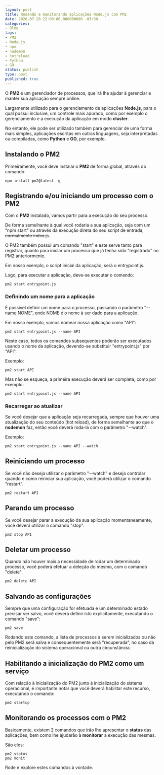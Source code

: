 ```yaml
---
layout: post
title: Rodando e monitorando aplicações Node.js com PM2
date: 2020-07-20 22:00:00.000000000 -03:00
categories:
- Blog
tags:
- PM2
- Node.js
- npm
- nodemon
- hotreload
- Python
- GO
status: publish
type: post
published: true
---
```


O **PM2** é um gerenciador de processos, que irá lhe ajudar à gerenciar e manter sua aplicação sempre online.

Largamente utilizado para o gerenciamento de aplicações **Node.js**, para o qual possui inclusive, um controle mais apurado, como por exemplo o gerenciamento e a execução da aplicação em modo **cluster**.

No entanto, ele pode ser utilizado também para gerenciar de uma forma mais simples, aplicações escritas em outras linguagens, seja interpretadas ou compiladas, como **Python** e **GO**, por exemplo.


## Instalando o PM2

Primeiramente, você deve instalar o **PM2** de forma global, através do comando:

	npm install pm2@latest -g


## Registrando e/ou iniciando um processo com o PM2

Com o **PM2** instalado, vamos partir para a execução do seu processo.

De forma semelhante à qual você rodaria a sua aplicação, seja com um "npm start" ou através da execução direta do seu script de entrada, <s>normalmente index.js</s>.

O PM2 também possui um comando "start" e este serve tanto para registrar, quanto para iniciar um processo que já tenha sido "registrado" no PM2 anteriormente.

Em nosso exemplo, o script inicial da aplicação, será o entrypoint.js.

Logo, para executar a aplicação, deve-se executar o comando:

    pm2 start entrypoint.js


### Definindo um nome para a aplicação

É possível definir um nome para o processo, passando o parâmetro "--name NOME", onde NOME é o nome à ser dado para a aplicação.

Em nosso exemplo, vamos nomear nossa aplicação como "API":

    pm2 start entrypoint.js --name API

Neste caso, todos os comandos subsequentes poderão ser executados usando o nome da aplicação, devendo-se substituir "entrypoint.js" por "API".

Exemplo:

    pm2 start API

Mas não se esqueça, a primeira execução deverá ser completa, como por exemplo:

    pm2 start entrypoint.js --name API


### Recarregar ao atualizar

Se você desejar que a aplicação seja recarregada, sempre que houver uma atualização do seu conteúdo (hot reload), de forma semelhante ao que o **nodemon** faz, então você deverá roda-la com o parâmetro "--watch".

Exemplo:

    pm2 start entrypoint.js --name API --watch


## Reiniciando um processo

Se você não deseja utilizar o parâmetro "--watch" e deseja controlar quando e como reiniciar sua aplicação, você poderá utilizar o comando "restart".

    pm2 restart API


## Parando um processo

Se você desejar parar a execução da sua aplicação momentaneamente, você deverá utilizar o comando "stop".

    pm2 stop API


## Deletar um processo

Quando não houver mais a necessidade de rodar um determinado processo, você poderá efetuar a deleção do mesmo, com o comando "delete".

    pm2 delete API


## Salvando as configurações

Sempre que uma configuração for efetuada e um determinado estado precisar ser salvo, você deverá definir isto explicitamente, executando o comando "save":

    pm2 save

Rodando este comando, a lista de processos à serem inicializados ou não pelo PM2 será salva e consequentemente será "recuperada", no caso da reinicialização do sistema operacional ou outra circunstância.


## Habilitando a inicialização do PM2 como um serviço

Com relação à inicialização do PM2 junto à inicialização do sistema operacional, é importante notar que você deverá habilitar este recurso, executando o comando:

    pm2 startup


## Monitorando os processos com o PM2

Basicamente, existem 2 comandos que irão lhe apresentar o **status** das aplicações, bem como lhe ajudarão à **monitorar** a execução das mesmas.

São eles:

    pm2 status
    pm2 monit

Rode e explore estes comandos à vontade.